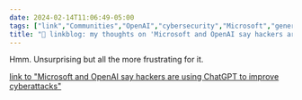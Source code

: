 ```yaml
---
date: 2024-02-14T11:06:49-05:00
tags: ["link","Communities","OpenAI","cybersecurity","Microsoft","generative AI"]
title: "🔗 linkblog: my thoughts on 'Microsoft and OpenAI say hackers are using ChatGPT to improve cyberattacks'"
---
```

Hmm. Unsurprising but all the more frustrating for it.

[link to "Microsoft and OpenAI say hackers are using ChatGPT to improve cyberattacks"](https://www.theverge.com/2024/2/14/24072706/microsoft-openai-cyberattack-tools-ai-chatgpt)